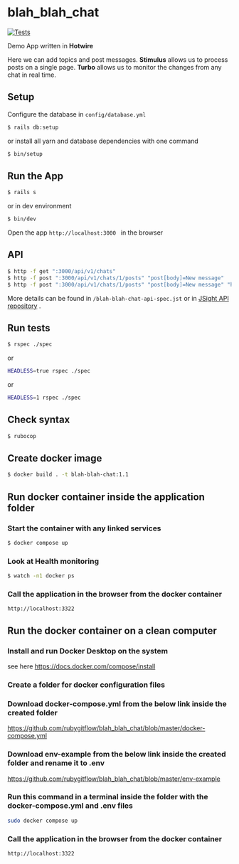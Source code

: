 # blah_blah_chat

[![Tests](https://github.com/rubygitflow/blah_blah_chat/actions/workflows/ci.yml/badge.svg)](https://github.com/rubygitflow/blah_blah_chat/actions)

Demo App written in **Hotwire**

Here we can add topics and post messages.
**Stimulus** allows us to process posts on a single page.
**Turbo** allows us to monitor the changes from any chat in real time.

## Setup
Configure the database in `config/database.yml`
```bash
$ rails db:setup
```
or install all yarn and database dependencies with one command
```bash
$ bin/setup
```

## Run the App
```bash
$ rails s
```
or in dev environment
```bash
$ bin/dev
```
Open the app `http://localhost:3000 ` in the browser

## API
```bash
$ http -f get ":3000/api/v1/chats"
$ http -f post ":3000/api/v1/chats/1/posts" "post[body]=New message"
$ http -f post ":3000/api/v1/chats/1/posts" "post[body]=New message" "highlight="
```
More details can be found in `/blah-blah-chat-api-spec.jst` or in [JSight API repository](https://editor.jsight.io/r/gjoyG6J/1) .

## Run tests
```bash
$ rspec ./spec
```
or
```bash
HEADLESS=true rspec ./spec
```
or
```bash
HEADLESS=1 rspec ./spec
```

## Check syntax
```bash
$ rubocop
```

## Create docker image
```bash
$ docker build . -t blah-blah-chat:1.1
```

## Run docker container inside the application folder

### Start the container with any linked services
```bash
$ docker compose up
```

### Look at Health monitoring
```bash
$ watch -n1 docker ps
```

### Call the application  in the browser from the docker container
`http://localhost:3322`

## Run the docker container on a clean computer

### Install and run Docker Desktop on the system
see here https://docs.docker.com/compose/install

### Create a folder for docker configuration files

### Download docker-compose.yml from the below link inside the created folder
https://github.com/rubygitflow/blah_blah_chat/blob/master/docker-compose.yml 

### Download env-example from the below link inside the created folder and rename it to .env
https://github.com/rubygitflow/blah_blah_chat/blob/master/env-example

### Run this command in a terminal inside the folder with the docker-compose.yml and .env files
```bash
sudo docker compose up
```
### Call the application  in the browser from the docker container
`http://localhost:3322`
